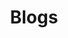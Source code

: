 ---
title: Blogs
summary: A collection of all posts from newest to oldest.
description: A collection of all posts from newest to oldest.
---